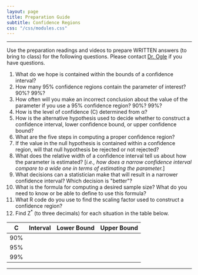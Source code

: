 ```yaml
---
layout: page
title: Preparation Guide
subtitle: Confidence Regions
css: "/css/modules.css"
---
```


----

<div class="alert alert-warning">
Use the preparation readings and videos to prepare WRITTEN answers (to bring to class) for the following questions. Please contact <a href="mailto:dogle@northland.edu">Dr. Ogle</a> if you have questions.
</div>

1. What do we hope is contained within the bounds of a confidence interval?
1. How many 95% confidence regions contain the parameter of interest? 90%? 99%?
1. How often will you make an incorrect conclusion about the value of the parameter if you use a 95% confidence region? 90%? 99%?
1. How is the level of confidence (C) determined from &alpha;?
1. How is the alternative hypothesis used to decide whether to construct a confidence interval, lower confidence bound, or upper confidence bound?
1. What are the five steps in computing a proper confidence region?
1. If the value in the null hypothesis is contained within a confidence region, will that null hypothesis be rejected or not rejected?
1. What does the relative width of a confidence interval tell us about how the parameter is estimated? [*i.e., how does a narrow confidence interval compare to a wide one in terms of estimating the parameter.*]
1. What decisions can a statistician make that will result in a narrower confidence interval? Which decision is "better"?
1. What is the formula for computing a desired sample size? What do you need to know or be able to define to use this formula?
1. What R code do you use to find the scaling factor used to construct a confidence region?
1. Find Z<sup>*</sup> (to three decimals) for each situation in the table below.

|  C  |   Interval   | Lower Bound | Upper Bound |
|:---:|:------------:|:-----------:|-------------|
| 90% |              |             |             |
| 95% |              |             |             |
| 99% |              |             |             |

----
